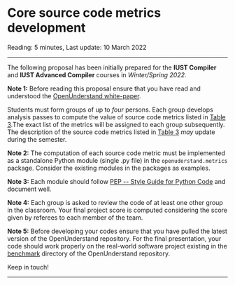 # Core source code metrics development

Reading: 5 minutes, Last update: 10 March 2022

---

The following proposal has been initially prepared for the **IUST Compiler** and **IUST Advanced Compiler**  courses in _Winter/Spring 2022_.

**Note 1:** Before reading this proposal ensure that you have read and understood the [OpenUnderstand white-paper](../index.md).

Students must form groups of up to *four* persons. Each group develops analysis passes to compute the value of source code metrics listed in [Table 3](../source_code_metrics.md).The exact list of the metrics will be assigned to each group subsequently. The description of the source code metrics listed in [Table 3](../source_code_metrics.md) _may_ update during the semester.


**Note 2:** The computation of each source code metric must be implemented as a standalone Python module (single .py file) in the `openuderstand.metrics` package. Consider the existing modules in the packages as examples.


**Note 3:** Each module should follow [PEP -- Style Guide for Python Code](https://www.python.org/dev/peps/pep-0008/) and document well.

**Note 4:** Each group is asked to review the code of at least one other group in the classroom. Your final project score is computed considering the score given by referees to each member of the team.


**Note 5:** Before developing your codes ensure that you have pulled the latest version of the OpenUnderstand repository.
For the final presentation, your code should work properly on the real-world software project existing in the [benchmark](../../benchmark) directory of the OpenUnderstand repository.

Keep in touch!

---
